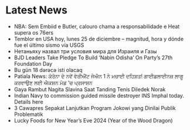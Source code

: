 # Latest News
-  NBA: Sem Embiid e Butler, calouro chama a responsabilidade e Heat supera os 76ers
-  Temblor en USA hoy, lunes 25 de diciembre – magnitud, hora y dónde fue el último sismo vía USGS
-  Нетаньяху назвал три условия мира для Израиля и Газы
-  BJD Leaders Take Pledge To Build ‘Nabin Odisha’ On Party’s 27th Foundation Day
-  Bu gün 18 dərəcə isti olacaq
-  Patiala News: ਕੋਰੋਨਾ ਦੇ ਨਵੇਂ ਵੇਰੀਐਂਟ ਜੇਐਨ 1 ਨੇ ਮਚਾਈ ਦਹਿਸ਼ਤ! ਗਾਈਡਲਾਈਨਜ਼ ਲਾਗੂ ਕਰਵਾਉਣ ਲਈ ਐਕਸ਼ਨ ਮੋਡ 'ਚ ਪ੍ਰਸਾਸ਼ਨ
-  Gaya Rambut Nagita Slavina Saat Tanding Tenis Diledek Norak
-  Indian Navy to commission guided missile destroyer INS Imphal today. Details here
-  3 Cawapres Sepakat Lanjutkan Program Jokowi yang Dinilai Publik Problematik
-  Lucky Foods for New Year’s Eve 2024 (Year of the Wood Dragon)
